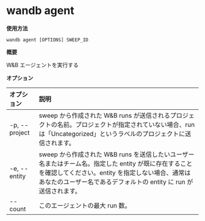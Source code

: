 
# wandb agent

**使用方法**

`wandb agent [OPTIONS] SWEEP_ID`

**概要**

W&B エージェントを実行する

**オプション**

| **オプション** | **説明** |
| :--- | :--- |
| -p, --project | sweep から作成された W&B runs が送信されるプロジェクトの名前。プロジェクトが指定されていない場合、run は「Uncategorized」というラベルのプロジェクトに送信されます。 |
| -e, --entity | sweep から作成された W&B runs を送信したいユーザー名またはチーム名。指定した entity が既に存在することを確認してください。entity を指定しない場合、通常はあなたのユーザー名であるデフォルトの entity に run が送信されます。 |
| --count | このエージェントの最大 run 数。 |